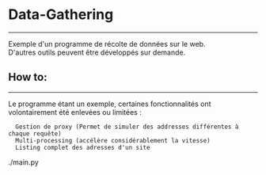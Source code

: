 # Data-Gathering
_______
Exemple d'un programme de récolte de données sur le web.\
D'autres outils peuvent être développés sur demande.


## How to:
_______
Le programme étant un exemple, certaines fonctionnalités ont volontairement été enlevées ou limitées :

      Gestion de proxy (Permet de simuler des addresses différentes à chaque requête)
      Multi-processing (accélère considérablement la vitesse)
      Listing complet des adresses d'un site

./main.py